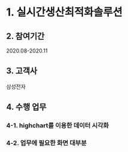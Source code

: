 # 1. 실시간생산최적화솔루션

## 2. 참여기간
2020.08-2020.11

## 3. 고객사
삼성전자

## 4. 수행 업무
### 4-1. highchart를 이용한 데이터 시각화

### 4-2. 업무에 필요한 화면 대부분 
